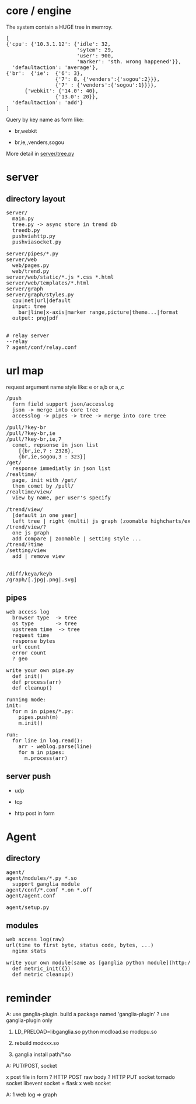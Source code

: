 
core / engine
=============
The system contain a HUGE tree in memroy.

<pre>
[
{'cpu': {'10.3.1.12': {'idle': 32,
                       'sytem': 29,
                       'user': 900,
                       'marker': 'sth. wrong happened'}},
  'defaultaction': 'average'},
{'br':  {'ie':  {'6': 3},
                {'7': 8, {'venders':{'sogou':2}}},
                {'7' : {'venders':{'sogou':1}}}},
      {'webkit': {'14.0': 40},
                {'13.0': 20}},
  'defaultaction': 'add'}
]
</pre>

Query by key name as form like:

* br,webkit

* br,ie,,venders,sogou


More detail in [server/tree.py](blob/master/server/tree.py)



server
======
directory layout
-----------------
<pre>
server/
  main.py
  tree.py -> async store in trend db
  treedb.py
  pushviahttp.py
  pushviasocket.py

server/pipes/*.py
server/web
  web/pages.py
  web/trend.py
server/web/static/*.js *.css *.html
server/web/templates/*.html
server/graph
server/graph/styles.py
  cpu|net|url|default
  input: tree
    bar|line|x-axis|marker range,picture|theme...|format
  output: png|pdf


# relay server
--relay
? agent/conf/relay.conf
</pre>

url map
=======
request argument name style like: e or a,b or a,,c
<pre>
/push
  form field support json/accesslog
  json -> merge into core tree
  accesslog -> pipes -> tree -> merge into core tree

/pull/?key-br
/pull/?key-br,ie
/pull/?key-br,ie,7
  comet, repsonse in json list
    [{br,ie,7 : 2328},
    {br,ie,sogou,3 : 323}]
/get/<name>
  response immediatly in json list
/realtime/<key>
  page, init with /get/<key>
  then comet by /pull/<key>
/realtime/view/<key>
  view by name, per user's specify

/trend/view/
  [default in one year]
  left tree | right (multi) js graph (zoomable highcharts/examples/dynamic-master-detail.htm)
/trend/view/<name>?
  one js graph
  add compare | zoomable | setting style ...
/trend/<name>?time
/setting/view
  add | remove view


/diff/keya/keyb
/graph/<name>[.jpg|.png|.svg]
</pre>

pipes
------
<pre>web access log
  browser type  -> tree
  os type       -> tree
  upstream time  -> tree
  request time
  response bytes
  url count
  error count
  ? geo

write your own pipe.py
  def init()
  def process(arr)
  def cleanup()

running mode:
init:
  for m in pipes/*.py:
    pipes.push(m)
    m.init()

run:
  for line in log.read():
    arr - weblog.parse(line)
    for m in pipes:
      m.process(arr)	
</pre>

server push
-----------
* udp

* tcp

* http post in form



Agent
=====
directory
---------
<pre>
agent/
agent/modules/*.py *.so  
  support ganglia module
agent/conf/*.conf *.on *.off
agent/agent.conf

agent/setup.py
</pre>

modules
-------
<pre>
web access log(raw)
url(time to first byte, status code, bytes, ...)
  nginx stats

write your own module(same as [ganglia python module](http://sourceforge.net/apps/trac/ganglia/wiki/ganglia_gmond_python_modules#WritingcustomPythonmodules)):
  def metric_init({})
  def metric_cleanup()
</pre>

reminder 
=====================
A: use ganglia-plugin.
build a package named 'ganglia-plugin'
? use ganglia-plugin only

1) LD_PRELOAD=libganglia.so python
  modload.so
  modcpu.so

2) rebuild modxxx.so
3) ganglia install path/*.so 



A: PUT/POST, socket

x post file in form
? HTTP POST raw body
? HTTP PUT
 socket
  tornado socket
  libevent socket + flask
x web socket

A:
1 web log => graph
 


